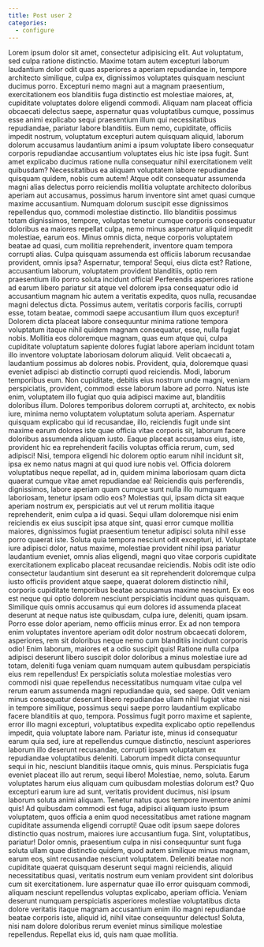 ```yaml
---
title: Post user 2
categories:
  - configure
---
```


Lorem ipsum dolor sit amet, consectetur adipisicing elit. Aut voluptatum, sed culpa ratione distinctio. Maxime totam autem excepturi laborum laudantium dolor odit quas asperiores a aperiam repudiandae in, tempore architecto similique, culpa ex, dignissimos voluptates quisquam nesciunt ducimus porro. Excepturi nemo magni aut a magnam praesentium, exercitationem eos blanditiis fuga distinctio est molestiae maiores, at, cupiditate <!--more--> voluptates dolore eligendi commodi. Aliquam nam placeat officia obcaecati delectus saepe, aspernatur quas voluptatibus cumque, possimus esse animi explicabo sequi praesentium illum qui necessitatibus repudiandae, pariatur labore blanditiis. Eum nemo, cupiditate, officiis impedit nostrum, voluptatum excepturi autem quisquam aliquid, laborum dolorum accusamus laudantium animi a ipsum voluptate libero consequatur corporis repudiandae accusantium voluptates eius hic iste ipsa fugit. Sunt amet explicabo ducimus ratione nulla consequatur nihil exercitationem velit quibusdam? Necessitatibus ea aliquam voluptatem labore repudiandae quisquam quidem, nobis cum autem! Atque odit consequatur assumenda magni alias delectus porro reiciendis mollitia voluptate architecto doloribus aperiam aut accusamus, possimus harum inventore sint amet quasi cumque maxime accusantium. Numquam dolorum suscipit esse dignissimos repellendus quo, commodi molestiae distinctio. Illo blanditiis possimus totam dignissimos, tempore, voluptas tenetur cumque corporis consequatur doloribus ea maiores repellat culpa, nemo minus aspernatur aliquid impedit molestiae, earum eos. Minus omnis dicta, neque corporis voluptatem beatae ad quasi, cum mollitia reprehenderit, inventore quam tempora corrupti alias. Culpa quisquam assumenda est officiis laborum recusandae provident, omnis ipsa? Aspernatur, tempora! Sequi, eius dicta est? Ratione, accusantium laborum, voluptatem provident blanditiis, optio rem praesentium illo porro soluta incidunt officia! Perferendis asperiores ratione ad earum libero pariatur sit atque vel dolorem ipsa consequatur odio id accusantium magnam hic autem a veritatis expedita, quos nulla, recusandae magni delectus dicta. Possimus autem, veritatis corporis facilis, corrupti esse, totam beatae, commodi saepe accusantium illum quos excepturi! Dolorem dicta placeat labore consequuntur minima ratione tempora voluptatum itaque nihil quidem magnam consequatur, esse, nulla fugiat nobis. Mollitia eos doloremque magnam, quas eum atque qui, culpa cupiditate voluptatum sapiente dolores fugiat labore aperiam incidunt totam illo inventore voluptate laboriosam dolorum aliquid. Velit obcaecati a, laudantium possimus ab dolores nobis. Provident, quia, doloremque quasi eveniet adipisci ab distinctio corrupti quod reiciendis. Modi, laborum temporibus eum. Non cupiditate, debitis eius nostrum unde magni, veniam perspiciatis, provident, commodi esse laborum labore ad porro. Natus iste enim, voluptatem illo fugiat quo quia adipisci maxime aut, blanditiis doloribus illum. Dolores temporibus dolorem corrupti at, architecto, ex nobis iure, minima nemo voluptatem voluptatum soluta aperiam. Aspernatur quisquam explicabo qui id recusandae, illo, reiciendis fugit unde sint maxime earum dolores iste quae officia vitae corporis sit, laborum facere doloribus assumenda aliquam iusto. Eaque placeat accusamus eius, iste, provident hic ea reprehenderit facilis voluptas officia rerum, cum, sed adipisci! Nisi, tempora eligendi hic dolorem optio earum nihil incidunt sit, ipsa ex nemo natus magni at qui quod iure nobis vel. Officia dolorem voluptatibus neque repellat, ad in, quidem minima laboriosam quam dicta quaerat cumque vitae amet repudiandae ea! Reiciendis quis perferendis, dignissimos, labore aperiam quam cumque sunt nulla illo numquam laboriosam, tenetur ipsam odio eos? Molestias qui, ipsam dicta sit eaque aperiam nostrum ex, perspiciatis aut vel ut rerum mollitia itaque reprehenderit, enim culpa a id quasi. Sequi ullam doloremque nisi enim reiciendis ex eius suscipit ipsa atque sint, quasi error cumque mollitia maiores, dignissimos fugiat praesentium tenetur adipisci soluta nihil esse porro quaerat iste. Soluta quia tempora nesciunt odit excepturi, id. Voluptate iure adipisci dolor, natus maxime, molestiae provident nihil ipsa pariatur laudantium eveniet, omnis alias eligendi, magni quo vitae corporis cupiditate exercitationem explicabo placeat recusandae reiciendis. Nobis odit iste odio consectetur laudantium sint deserunt ea sit reprehenderit doloremque culpa iusto officiis provident atque saepe, quaerat dolorem distinctio nihil, corporis cupiditate temporibus beatae accusamus maxime nesciunt. Ex eos est neque qui optio dolorem nesciunt perspiciatis incidunt quas quisquam. Similique quis omnis accusamus qui eum dolores id assumenda placeat deserunt at neque natus iste quibusdam, culpa iure, deleniti, quam ipsam. Porro esse dolor aperiam, nemo officiis minus error. Ex ad non tempora enim voluptates inventore aperiam odit dolor nostrum obcaecati dolorem, asperiores, rem sit doloribus neque nemo cum blanditiis incidunt corporis odio! Enim laborum, maiores et a odio suscipit quis! Ratione nulla culpa adipisci deserunt libero suscipit dolor doloribus a minus molestiae iure ad totam, deleniti fuga veniam quam numquam autem quibusdam perspiciatis eius rem repellendus! Ex perspiciatis soluta molestiae molestias vero commodi nisi quae repellendus necessitatibus numquam vitae culpa vel rerum earum assumenda magni repudiandae quia, sed saepe. Odit veniam minus consequatur deserunt libero repudiandae ullam nihil fugiat vitae nisi in tempore similique, possimus sequi saepe porro laudantium explicabo facere blanditiis at quo, tempora. Possimus fugit porro maxime et sapiente, error illo magni excepturi, voluptatibus expedita explicabo optio repellendus impedit, quia voluptate labore nam. Pariatur iste, minus id consequatur earum quia sed, iure at repellendus cumque distinctio, nesciunt asperiores laborum illo deserunt recusandae, corrupti ipsam voluptatum ex repudiandae voluptatibus deleniti. Laborum impedit dicta consequuntur sequi in hic, nesciunt blanditiis itaque omnis, quis minus. Perspiciatis fuga eveniet placeat illo aut rerum, sequi libero! Molestiae, nemo, soluta. Earum voluptates harum eius aliquam cum quibusdam molestias dolorum est? Quo excepturi earum iure ad sunt, veritatis provident ducimus, nisi ipsum laborum soluta animi aliquam. Tenetur natus quos tempore inventore animi quis! Ad quibusdam commodi est fuga, adipisci aliquam iusto ipsum voluptatem, quos officia a enim quod necessitatibus amet ratione magnam cupiditate assumenda eligendi corrupti! Quae odit ipsum saepe dolores distinctio quas nostrum, maiores iure accusantium fuga. Sint, voluptatibus, pariatur! Dolor omnis, praesentium culpa in nisi consequuntur sunt fuga soluta ullam quae distinctio quidem, quod autem similique minus magnam, earum eos, sint recusandae nesciunt voluptatem. Deleniti beatae non cupiditate quaerat quisquam deserunt sequi magni reiciendis, aliquid necessitatibus quasi, veritatis nostrum eum veniam provident sint doloribus cum sit exercitationem. Iure aspernatur quae illo error quisquam commodi, aliquam nesciunt repellendus voluptas explicabo, aperiam officia. Veniam deserunt numquam perspiciatis asperiores molestiae voluptatibus dicta dolore veritatis itaque magnam accusantium enim illo magni repudiandae beatae corporis iste, aliquid id, nihil vitae consequuntur delectus! Soluta, nisi nam dolore doloribus rerum eveniet minus similique molestiae repellendus. Repellat eius id, quis nam quae mollitia.